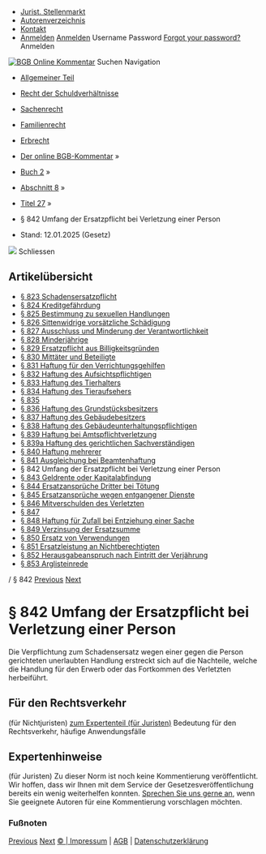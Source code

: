   * [Jurist. Stellenmarkt](https://bgb.kommentar.de/Buch-2/Abschnitt-8/Titel-27/</job-board> "Jurist. Stellenmarkt")
  * [Autorenverzeichnis](https://bgb.kommentar.de/Buch-2/Abschnitt-8/Titel-27/</Autorenverzeichnis> "Autorenverzeichnis")
  * [Kontakt](https://bgb.kommentar.de/Buch-2/Abschnitt-8/Titel-27/</Kontakt>)
  * [Anmelden](https://bgb.kommentar.de/Buch-2/Abschnitt-8/Titel-27/<#login> "show login form") [Anmelden](https://bgb.kommentar.de/Buch-2/Abschnitt-8/Titel-27/<#> "hide login form") Username Password
[Forgot your password?](https://bgb.kommentar.de/Buch-2/Abschnitt-8/Titel-27/</user/forgotpassword>) Anmelden 


[![BGB Online Kommentar](https://bgb.kommentar.de/extension/bgb/design/bgb/images/logo.png)](https://bgb.kommentar.de/Buch-2/Abschnitt-8/Titel-27/</> "BGB Online Kommentar")
Suchen
Navigation
  * [Allgemeiner Teil](https://bgb.kommentar.de/Buch-2/Abschnitt-8/Titel-27/</Buch-1>)
  * [Recht der Schuldverhältnisse](https://bgb.kommentar.de/Buch-2/Abschnitt-8/Titel-27/</Buch-2>)
  * [Sachenrecht](https://bgb.kommentar.de/Buch-2/Abschnitt-8/Titel-27/</Buch-3>)
  * [Familienrecht](https://bgb.kommentar.de/Buch-2/Abschnitt-8/Titel-27/</Buch-4>)
  * [Erbrecht](https://bgb.kommentar.de/Buch-2/Abschnitt-8/Titel-27/</Buch-5>)


  * [Der online BGB-Kommentar](https://bgb.kommentar.de/Buch-2/Abschnitt-8/Titel-27/</>) »
  * [Buch 2](https://bgb.kommentar.de/Buch-2/Abschnitt-8/Titel-27/</Buch-2>) »
  * [Abschnitt 8](https://bgb.kommentar.de/Buch-2/Abschnitt-8/Titel-27/</Buch-2/Abschnitt-8>) »
  * [Titel 27](https://bgb.kommentar.de/Buch-2/Abschnitt-8/Titel-27/</Buch-2/Abschnitt-8/Titel-27>) »
  * § 842 Umfang der Ersatzpflicht bei Verletzung einer Person 
  * Stand: 12.01.2025 (Gesetz) 


![](https://vg01.met.vgwort.de/na/1c9909529ead4f509072c06d9081a7d5)
Schliessen 
## Artikelübersicht
  * [ § 823 Schadensersatzpflicht ](https://bgb.kommentar.de/Buch-2/Abschnitt-8/Titel-27/</Buch-2/Abschnitt-8/Titel-27/Schadensersatzpflicht>)
  * [ § 824 Kreditgefährdung ](https://bgb.kommentar.de/Buch-2/Abschnitt-8/Titel-27/</Buch-2/Abschnitt-8/Titel-27/Kreditgefaehrdung>)
  * [ § 825 Bestimmung zu sexuellen Handlungen ](https://bgb.kommentar.de/Buch-2/Abschnitt-8/Titel-27/</Buch-2/Abschnitt-8/Titel-27/Bestimmung-zu-sexuellen-Handlungen>)
  * [ § 826 Sittenwidrige vorsätzliche Schädigung ](https://bgb.kommentar.de/Buch-2/Abschnitt-8/Titel-27/</Buch-2/Abschnitt-8/Titel-27/Sittenwidrige-vorsaetzliche-Schaedigung>)
  * [ § 827 Ausschluss und Minderung der Verantwortlichkeit ](https://bgb.kommentar.de/Buch-2/Abschnitt-8/Titel-27/</Buch-2/Abschnitt-8/Titel-27/Ausschluss-und-Minderung-der-Verantwortlichkeit>)
  * [ § 828 Minderjährige ](https://bgb.kommentar.de/Buch-2/Abschnitt-8/Titel-27/</Buch-2/Abschnitt-8/Titel-27/Minderjaehrige>)
  * [ § 829 Ersatzpflicht aus Billigkeitsgründen ](https://bgb.kommentar.de/Buch-2/Abschnitt-8/Titel-27/</Buch-2/Abschnitt-8/Titel-27/Ersatzpflicht-aus-Billigkeitsgruenden>)
  * [ § 830 Mittäter und Beteiligte ](https://bgb.kommentar.de/Buch-2/Abschnitt-8/Titel-27/</Buch-2/Abschnitt-8/Titel-27/Mittaeter-und-Beteiligte>)
  * [ § 831 Haftung für den Verrichtungsgehilfen ](https://bgb.kommentar.de/Buch-2/Abschnitt-8/Titel-27/</Buch-2/Abschnitt-8/Titel-27/Haftung-fuer-den-Verrichtungsgehilfen>)
  * [ § 832 Haftung des Aufsichtspflichtigen ](https://bgb.kommentar.de/Buch-2/Abschnitt-8/Titel-27/</Buch-2/Abschnitt-8/Titel-27/Haftung-des-Aufsichtspflichtigen>)
  * [ § 833 Haftung des Tierhalters ](https://bgb.kommentar.de/Buch-2/Abschnitt-8/Titel-27/</Buch-2/Abschnitt-8/Titel-27/Haftung-des-Tierhalters>)
  * [ § 834 Haftung des Tieraufsehers ](https://bgb.kommentar.de/Buch-2/Abschnitt-8/Titel-27/</Buch-2/Abschnitt-8/Titel-27/Haftung-des-Tieraufsehers>)
  * [ § 835 ](https://bgb.kommentar.de/Buch-2/Abschnitt-8/Titel-27/</Buch-2/Abschnitt-8/Titel-27/node_1267>)
  * [ § 836 Haftung des Grundstücksbesitzers ](https://bgb.kommentar.de/Buch-2/Abschnitt-8/Titel-27/</Buch-2/Abschnitt-8/Titel-27/Haftung-des-Grundstuecksbesitzers>)
  * [ § 837 Haftung des Gebäudebesitzers ](https://bgb.kommentar.de/Buch-2/Abschnitt-8/Titel-27/</Buch-2/Abschnitt-8/Titel-27/Haftung-des-Gebaeudebesitzers>)
  * [ § 838 Haftung des Gebäudeunterhaltungspflichtigen ](https://bgb.kommentar.de/Buch-2/Abschnitt-8/Titel-27/</Buch-2/Abschnitt-8/Titel-27/Haftung-des-Gebaeudeunterhaltungspflichtigen>)
  * [ § 839 Haftung bei Amtspflichtverletzung ](https://bgb.kommentar.de/Buch-2/Abschnitt-8/Titel-27/</Buch-2/Abschnitt-8/Titel-27/Haftung-bei-Amtspflichtverletzung>)
  * [ § 839a Haftung des gerichtlichen Sachverständigen ](https://bgb.kommentar.de/Buch-2/Abschnitt-8/Titel-27/</Buch-2/Abschnitt-8/Titel-27/Haftung-des-gerichtlichen-Sachverstaendigen>)
  * [ § 840 Haftung mehrerer ](https://bgb.kommentar.de/Buch-2/Abschnitt-8/Titel-27/</Buch-2/Abschnitt-8/Titel-27/Haftung-mehrerer>)
  * [ § 841 Ausgleichung bei Beamtenhaftung ](https://bgb.kommentar.de/Buch-2/Abschnitt-8/Titel-27/</Buch-2/Abschnitt-8/Titel-27/Ausgleichung-bei-Beamtenhaftung>)
  * § 842 Umfang der Ersatzpflicht bei Verletzung einer Person 
  * [ § 843 Geldrente oder Kapitalabfindung ](https://bgb.kommentar.de/Buch-2/Abschnitt-8/Titel-27/</Buch-2/Abschnitt-8/Titel-27/Geldrente-oder-Kapitalabfindung>)
  * [ § 844 Ersatzansprüche Dritter bei Tötung ](https://bgb.kommentar.de/Buch-2/Abschnitt-8/Titel-27/</Buch-2/Abschnitt-8/Titel-27/Ersatzansprueche-Dritter-bei-Toetung>)
  * [ § 845 Ersatzansprüche wegen entgangener Dienste ](https://bgb.kommentar.de/Buch-2/Abschnitt-8/Titel-27/</Buch-2/Abschnitt-8/Titel-27/Ersatzansprueche-wegen-entgangener-Dienste>)
  * [ § 846 Mitverschulden des Verletzten ](https://bgb.kommentar.de/Buch-2/Abschnitt-8/Titel-27/</Buch-2/Abschnitt-8/Titel-27/Mitverschulden-des-Verletzten>)
  * [ § 847 ](https://bgb.kommentar.de/Buch-2/Abschnitt-8/Titel-27/</Buch-2/Abschnitt-8/Titel-27/node_1280>)
  * [ § 848 Haftung für Zufall bei Entziehung einer Sache ](https://bgb.kommentar.de/Buch-2/Abschnitt-8/Titel-27/</Buch-2/Abschnitt-8/Titel-27/Haftung-fuer-Zufall-bei-Entziehung-einer-Sache>)
  * [ § 849 Verzinsung der Ersatzsumme ](https://bgb.kommentar.de/Buch-2/Abschnitt-8/Titel-27/</Buch-2/Abschnitt-8/Titel-27/Verzinsung-der-Ersatzsumme>)
  * [ § 850 Ersatz von Verwendungen ](https://bgb.kommentar.de/Buch-2/Abschnitt-8/Titel-27/</Buch-2/Abschnitt-8/Titel-27/Ersatz-von-Verwendungen>)
  * [ § 851 Ersatzleistung an Nichtberechtigten ](https://bgb.kommentar.de/Buch-2/Abschnitt-8/Titel-27/</Buch-2/Abschnitt-8/Titel-27/Ersatzleistung-an-Nichtberechtigten>)
  * [ § 852 Herausgabeanspruch nach Eintritt der Verjährung ](https://bgb.kommentar.de/Buch-2/Abschnitt-8/Titel-27/</Buch-2/Abschnitt-8/Titel-27/Herausgabeanspruch-nach-Eintritt-der-Verjaehrung>)
  * [ § 853 Arglisteinrede ](https://bgb.kommentar.de/Buch-2/Abschnitt-8/Titel-27/</Buch-2/Abschnitt-8/Titel-27/Arglisteinrede>)


/ § 842 
[Previous](https://bgb.kommentar.de/Buch-2/Abschnitt-8/Titel-27/</Buch-2/Abschnitt-8/Titel-27/Ausgleichung-bei-Beamtenhaftung> "§ 841 Ausgleichung bei Beamtenhaftung") [Next](https://bgb.kommentar.de/Buch-2/Abschnitt-8/Titel-27/</Buch-2/Abschnitt-8/Titel-27/Geldrente-oder-Kapitalabfindung> "§ 843 Geldrente oder Kapitalabfindung")
# § 842 Umfang der Ersatzpflicht bei Verletzung einer Person
Die Verpflichtung zum Schadensersatz wegen einer gegen die Person gerichteten unerlaubten Handlung erstreckt sich auf die Nachteile, welche die Handlung für den Erwerb oder das Fortkommen des Verletzten herbeiführt.
## Für den Rechtsverkehr 
(für Nichtjuristen)
[zum Expertenteil (für Juristen)](https://bgb.kommentar.de/Buch-2/Abschnitt-8/Titel-27/<#expertenhinweise>)
Bedeutung für den Rechtsverkehr, häufige Anwendungsfälle
## Expertenhinweise
(für Juristen)
Zu dieser Norm ist noch keine Kommentierung veröffentlicht. Wir hoffen, dass wir Ihnen mit dem Service der Gesetzesveröffentlichung bereits ein wenig weiterhelfen konnten. [Sprechen Sie uns gerne an](https://bgb.kommentar.de/Buch-2/Abschnitt-8/Titel-27/</Kontakt>), wenn Sie geeignete Autoren für eine Kommentierung vorschlagen möchten. 
### Fußnoten
[Previous](https://bgb.kommentar.de/Buch-2/Abschnitt-8/Titel-27/</Buch-2/Abschnitt-8/Titel-27/Ausgleichung-bei-Beamtenhaftung> "§ 841 Ausgleichung bei Beamtenhaftung") [Next](https://bgb.kommentar.de/Buch-2/Abschnitt-8/Titel-27/</Buch-2/Abschnitt-8/Titel-27/Geldrente-oder-Kapitalabfindung> "§ 843 Geldrente oder Kapitalabfindung")
[© | Impressum](https://bgb.kommentar.de/Buch-2/Abschnitt-8/Titel-27/</Kontakt>) | [AGB](https://bgb.kommentar.de/Buch-2/Abschnitt-8/Titel-27/</AGB>) | [Datenschutzerklärung](https://bgb.kommentar.de/Buch-2/Abschnitt-8/Titel-27/</Datenschutzerklaerung-fuer-Leser>)
